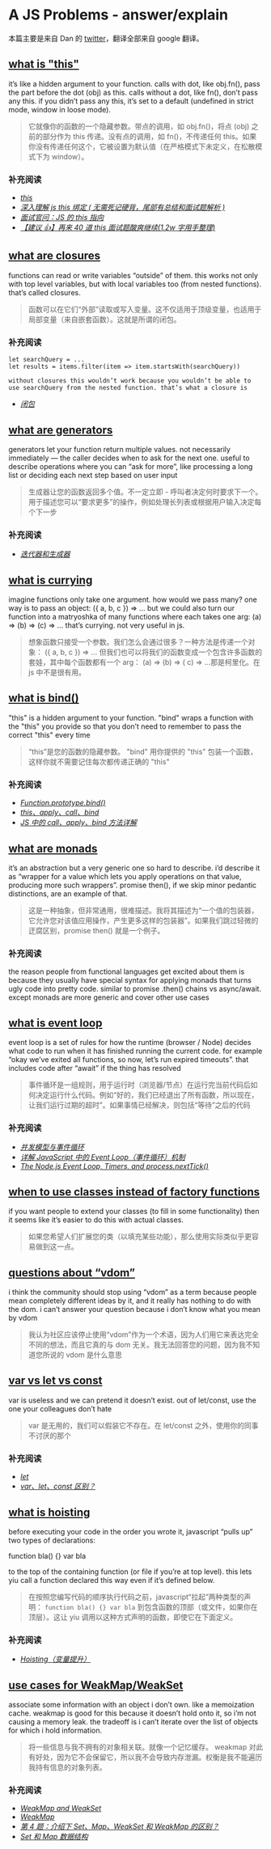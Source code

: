 # A JS Problems - answer/explain

本篇主要是来自 Dan 的 [twitter](https://twitter.com/dan_abramov/status/1492880870499360769)，翻译全部来自 google 翻译。

## [what is "this"](https://twitter.com/dan_abramov/status/1492897309662887937)

it’s like a hidden argument to your function. calls with dot, like obj.fn(), pass the part before the dot (obj) as this. calls without a dot, like fn(), don’t pass any this. if you didn’t pass any this, it’s set to a default (undefined in strict mode, window in loose mode).

> 它就像你的函数的一个隐藏参数。带点的调用，如 obj.fn()，将点 (obj) 之前的部分作为 this 传递。没有点的调用，如 fn()，不传递任何 this。如果你没有传递任何这个，它被设置为默认值（在严格模式下未定义，在松散模式下为 window）。

### 补充阅读

- _[this](https://developer.mozilla.org/zh-CN/docs/Web/JavaScript/Reference/Operators/this)_
- _[深入理解 js this 绑定 ( 无需死记硬背，尾部有总结和面试题解析 )](https://segmentfault.com/a/1190000011194676)_
- _[面试官问：JS 的 this 指向](https://segmentfault.com/a/1190000017510043)_
- _[【建议 👍】再来 40 道 this 面试题酸爽继续(1.2w 字用手整理)](https://juejin.cn/post/6844904083707396109)_

## [what are closures](https://twitter.com/dan_abramov/status/1492888036098678786)

functions can read or write variables “outside” of them. this works not only with top level variables, but with local variables too (from nested functions). that’s called closures.

> 函数可以在它们“外部”读取或写入变量。这不仅适用于顶级变量，也适用于局部变量（来自嵌套函数）。这就是所谓的闭包。

### 补充阅读

```tsx
let searchQuery = ...
let results = items.filter(item => item.startsWith(searchQuery))

without closures this wouldn’t work because you wouldn’t be able to use searchQuery from the nested function. that’s what a closure is
```

- _[闭包](https://developer.mozilla.org/zh-CN/docs/Web/JavaScript/Closures)_

## [what are generators](https://twitter.com/dan_abramov/status/1492902276150837251)

generators let your function return multiple values. not necessarily immediately — the caller decides when to ask for the next one. useful to describe operations where you can “ask for more”, like processing a long list or deciding each next step based on user input

> 生成器让您的函数返回多个值。不一定立即 - 呼叫者决定何时要求下一个。用于描述您可以“要求更多”的操作，例如处理长列表或根据用户输入决定每个下一步

### 补充阅读

- _[迭代器和生成器](https://developer.mozilla.org/zh-CN/docs/Web/JavaScript/Guide/Iterators_and_Generators)_

## [what is currying](https://twitter.com/dan_abramov/status/1492884092391727109)

imagine functions only take one argument. how would we pass many? one way is to pass an object: ({ a, b, c }) => … but we could also turn our function into a matryoshka of many functions where each takes one arg: (a) => (b) => (c) => … that’s currying. not very useful in js.

> 想象函数只接受一个参数。我们怎么会通过很多？一种方法是传递一个对象： ({ a, b, c }) => ... 但我们也可以将我们的函数变成一个包含许多函数的套娃，其中每个函数都有一个 arg： (a) => (b) => ( c) => ...那是柯里化。在 js 中不是很有用。

## [what is bind()](https://twitter.com/dan_abramov/status/1492928546490232835)

"this" is a hidden argument to your function. "bind" wraps a function with the "this" you provide so that you don’t need to remember to pass the correct "this" every time

> “this”是您的函数的隐藏参数。 "bind" 用你提供的 "this" 包装一个函数，这样你就不需要记住每次都传递正确的 "this"

### 补充阅读

- _[Function.prototype.bind()](https://developer.mozilla.org/zh-CN/docs/Web/JavaScript/Reference/Global_Objects/Function/bind)_
- _[this、apply、call、bind](https://juejin.cn/post/6844903496253177863)_
- _[JS 中的 call、apply、bind 方法详解](https://segmentfault.com/a/1190000018270750)_

## [what are monads](https://twitter.com/dan_abramov/status/1492910191658086403)

it’s an abstraction but a very generic one so hard to describe. i’d describe it as “wrapper for a value which lets you apply operations on that value, producing more such wrappers”. promise then(), if we skip minor pedantic distinctions, are an example of that.

> 这是一种抽象，但非常通用，很难描述。我将其描述为“一个值的包装器，它允许您对该值应用操作，产生更多这样的包装器”。如果我们跳过轻微的迂腐区别，promise then() 就是一个例子。

### 补充阅读

the reason people from functional languages get excited about them is because they usually have special syntax for applying monads that turns ugly code into pretty code. similar to promise .then() chains vs async/await. except monads are more generic and cover other use cases

## [what is event loop](https://twitter.com/dan_abramov/status/1492943677123178504)

event loop is a set of rules for how the runtime (browser / Node) decides what code to run when it has finished running the current code. for example “okay we’ve exited all functions, so now, let’s run expired timeouts”. that includes code after “await” if the thing has resolved

> 事件循环是一组规则，用于运行时（浏览器/节点）在运行完当前代码后如何决定运行什么代码。例如“好的，我们已经退出了所有函数，所以现在，让我们运行过期的超时”。如果事情已经解决，则包括“等待”之后的代码

### 补充阅读

- _[并发模型与事件循环](https://developer.mozilla.org/zh-CN/docs/Web/JavaScript/EventLoop)_
- _[详解 JavaScript 中的 Event Loop（事件循环）机制](https://zhuanlan.zhihu.com/p/33058983)_
- _[The Node.js Event Loop, Timers, and process.nextTick()](https://nodejs.org/en/docs/guides/event-loop-timers-and-nexttick/)_

## [when to use classes instead of factory functions](https://twitter.com/dan_abramov/status/1492929669410217993)

if you want people to extend your classes (to fill in some functionality) then it seems like it’s easier to do this with actual classes.

> 如果您希望人们扩展您的类（以填充某些功能），那么使用实际类似乎更容易做到这一点。

## [questions about “vdom”](https://twitter.com/dan_abramov/status/1492918879059955723)

i think the community should stop using “vdom” as a term because people mean completely different ideas by it, and it really has nothing to do with the dom. i can’t answer your question because i don’t know what you mean by vdom

> 我认为社区应该停止使用“vdom”作为一个术语，因为人们用它来表达完全不同的想法，而且它真的与 dom 无关。我无法回答您的问题，因为我不知道您所说的 vdom 是什么意思

## [var vs let vs const](https://twitter.com/dan_abramov/status/1492928804288925708)

var is useless and we can pretend it doesn’t exist. out of let/const, use the one your colleagues don’t hate

> var 是无用的，我们可以假装它不存在。在 let/const 之外，使用你的同事不讨厌的那个

### 补充阅读

- _[let](https://developer.mozilla.org/zh-CN/docs/Web/JavaScript/Reference/Statements/let)_
- _[var、let、const 区别？](https://www.jianshu.com/p/4e9cd99ecbf5)_

## [what is hoisting](https://twitter.com/dan_abramov/status/1492890006968578048)

before executing your code in the order you wrote it, javascript “pulls up” two types of declarations:

function bla() {}
var bla

to the top of the containing function (or file if you’re at top level). this lets yiu call a function declared this way even if it’s defined below.

> 在按照您编写代码的顺序执行代码之前，javascript“拉起”两种类型的声明： `function bla() {} var bla` 到包含函数的顶部（或文件，如果你在顶层）。这让 yiu 调用以这种方式声明的函数，即使它在下面定义。

### 补充阅读

- _[Hoisting（变量提升）](https://developer.mozilla.org/zh-CN/docs/Glossary/Hoisting)_

## [use cases for WeakMap/WeakSet](https://twitter.com/dan_abramov/status/1492898353167884288)

associate some information with an object i don’t own. like a memoization cache. weakmap is good for this because it doesn’t hold onto it, so i’m not causing a memory leak. the tradeoff is i can’t iterate over the list of objects for which i hold information.

> 将一些信息与我不拥有的对象相关联。就像一个记忆缓存。 weakmap 对此有好处，因为它不会保留它，所以我不会导致内存泄漏。权衡是我不能遍历我持有信息的对象列表。

### 补充阅读

- _[WeakMap and WeakSet](https://javascript.info/weakmap-weakset)_
- _[WeakMap](https://developer.mozilla.org/zh-CN/docs/Web/JavaScript/Reference/Global_Objects/WeakMap)_
- _[第 4 题：介绍下 Set、Map、WeakSet 和 WeakMap 的区别？](https://github.com/Advanced-Frontend/Daily-Interview-Question/issues/6)_
- _[Set 和 Map 数据结构](https://es6.ruanyifeng.com/#docs/set-map)_
